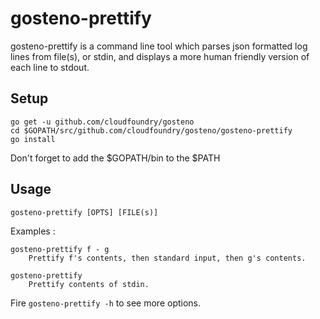# gosteno-prettify

gosteno-prettify is a command line tool which parses json formatted log lines
from file(s), or stdin, and displays a more human friendly version of each line
to stdout.

## Setup

    go get -u github.com/cloudfoundry/gosteno
    cd $GOPATH/src/github.com/cloudfoundry/gosteno/gosteno-prettify
    go install

Don't forget to add the $GOPATH/bin to the $PATH

## Usage

    gosteno-prettify [OPTS] [FILE(s)]

Examples :

    gosteno-prettify f - g
        Prettify f's contents, then standard input, then g's contents.

    gosteno-prettify
        Prettify contents of stdin.

Fire `gosteno-prettify -h` to see more options.
